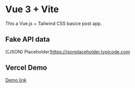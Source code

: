 # Vue 3 + Vite

This a Vue.js + Tailwind CSS basice post app.

## Fake API data
[{JSON} Placeholder]https://jsonplaceholder.typicode.com

## Vercel Demo
[Demo link](https://vue-basic-app.vercel.app/)